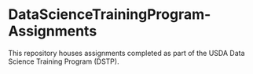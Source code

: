 # DataScienceTrainingProgram-Assignments
This repository houses assignments completed as part of the USDA Data Science Training Program (DSTP). 

